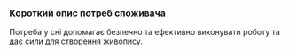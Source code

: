 ### Короткий опис потреб споживача
Потреба у сні допомагає безпечно та ефективно виконувати роботу та дає сили для створення живопису. 

